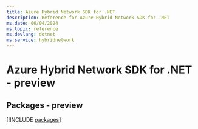```yaml
---
title: Azure Hybrid Network SDK for .NET
description: Reference for Azure Hybrid Network SDK for .NET
ms.date: 06/04/2024
ms.topic: reference
ms.devlang: dotnet
ms.service: hybridnetwork
---
```

# Azure Hybrid Network SDK for .NET - preview
## Packages - preview
[!INCLUDE [packages](hybrid-network-index.md)]